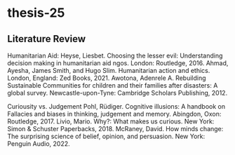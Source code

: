 # thesis-25

## Literature Review
Humanitarian Aid:
Heyse, Liesbet. Choosing the lesser evil: Understanding decision making in humanitarian aid ngos. London: Routledge, 2016. 
Ahmad, Ayesha, James Smith, and Hugo Slim. Humanitarian action and ethics. London, England: Zed Books, 2021. 
Awotona, Adenrele A. Rebuilding Sustainable Communities for children and their families after disasters: A global survey. Newcastle-upon-Tyne: Cambridge Scholars Publishing, 2012. 


Curiousity vs. Judgement 
Pohl, Rüdiger. Cognitive illusions: A handbook on Fallacies and biases in thinking, judgement and memory. Abingdon, Oxon: Routledge, 2017. 
Livio, Mario. Why?: What makes us curious. New York: Simon & Schuster Paperbacks, 2018.
McRaney, David. How minds change: The surprising science of belief, opinion, and persuasion. New York: Penguin Audio, 2022. 
